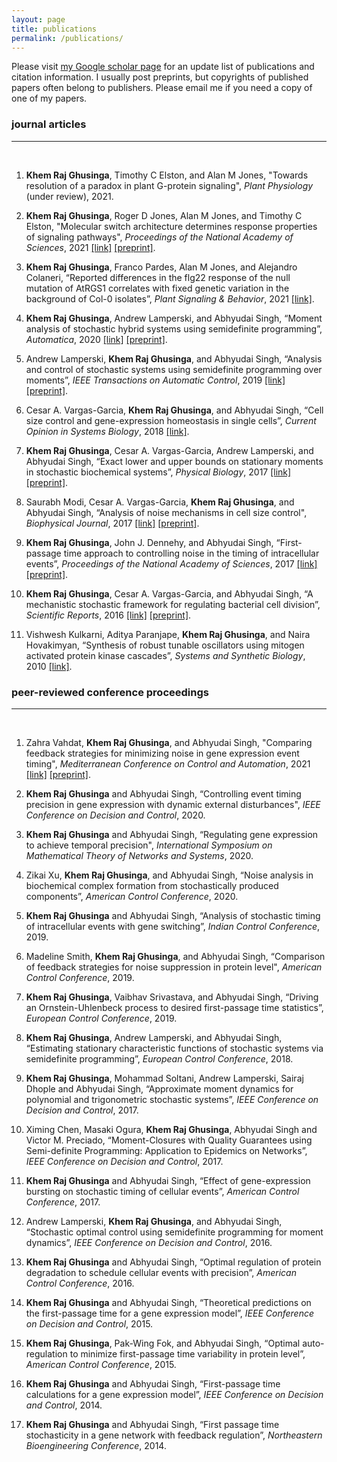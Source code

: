 ```yaml
---
layout: page
title: publications
permalink: /publications/
---
```


Please visit [my Google scholar page](https://scholar.google.com/citations?user=2UQbyu4AAAAJ) for an update list of publications and citation information. I usually post preprints, but copyrights of published papers often belong to publishers. Please email me if you need a copy of one of my papers.

### journal articles
---
<p>&nbsp;</p>

1. **Khem Raj Ghusinga**, Timothy C Elston, and Alan M Jones, "Towards resolution of a paradox in plant G-protein signaling", *Plant Physiology* (under review), 2021.

2. **Khem Raj Ghusinga**, Roger D Jones, Alan M Jones, and Timothy C Elston, "Molecular switch architecture determines response properties of signaling pathways", *Proceedings of the National Academy of Sciences*, 2021 [[link]](https://doi.org/10.1073/pnas.2013401118) [[preprint]](https://doi.org/10.1101/2020.06.12.147900).

3. **Khem Raj Ghusinga**, Franco Pardes, Alan M Jones, and Alejandro Colaneri,  “Reported differences in the flg22 response of the null mutation of AtRGS1 correlates with fixed genetic variation in the background of Col-0 isolates”, *Plant Signaling & Behavior*, 2021
[[link]](https://doi.org/10.1080/15592324.2021.1878685).

4. **Khem Raj Ghusinga**, Andrew Lamperski, and Abhyudai Singh, “Moment analysis of stochastic hybrid systems using semidefinite programming”, *Automatica*, 2020 [[link]](https://doi.org/10.1016/j.automatica.2019.108634) [[preprint]](https://arxiv.org/abs/1802.00376).

5. Andrew Lamperski, **Khem Raj Ghusinga**, and Abhyudai Singh, “Analysis and control of stochastic systems using semidefinite programming over moments”, *IEEE Transactions on Automatic Control*, 2019  [[link]](https://doi.org/10.1109/TAC.2018.2872274) [[preprint]](https://arxiv.org/abs/1702.00422).

6. Cesar A. Vargas-Garcia, **Khem Raj Ghusinga**, and Abhyudai Singh, “Cell size control and gene-expression homeostasis in single cells”, *Current Opinion in Systems Biology*, 2018 [[link]](https://doi.org/10.1016/j.coisb.2018.01.002).

7. **Khem Raj Ghusinga**, Cesar A. Vargas-Garcia, Andrew Lamperski, and Abhyudai Singh, “Exact lower and upper bounds on stationary moments in stochastic biochemical systems”, *Physical Biology*, 2017 [[link]](https://doi.org/10.1088/1478-3975/aa75c6) [[preprint]](https://arxiv.org/abs/1612.09518).

8. Saurabh Modi, Cesar A. Vargas-Garcia, **Khem Raj Ghusinga**, and Abhyudai Singh, “Analysis of noise mechanisms in cell size control", *Biophysical Journal*, 2017 [[link]](https://doi.org/10.1016/j.bpj.2017.04.050) [[preprint]](https://doi.org/10.1101/080465).

9. **Khem Raj Ghusinga**, John J. Dennehy, and Abhyudai Singh, “First-passage time approach to controlling noise in the timing of intracellular events”, *Proceedings of the National Academy of Sciences*, 2017 [[link]](https://doi.org/10.1073/pnas.1609012114) [[preprint]](https://doi.org/10.1101/056945).

10. **Khem Raj Ghusinga**, Cesar A. Vargas-Garcia, and Abhyudai Singh, “A mechanistic stochastic framework for regulating bacterial cell division”, *Scientific Reports*, 2016 [[link]](https://doi.org/10.1038/srep30229) [[preprint]](https://arxiv.org/abs/1512.07864).

11. Vishwesh Kulkarni, Aditya Paranjape, **Khem Raj Ghusinga**, and Naira Hovakimyan, “Synthesis of robust tunable oscillators using mitogen activated protein kinase cascades”, *Systems and Synthetic Biology*, 2010 [[link]](https://doi.org/10.1007/s11693-011-9078-3).

### peer-reviewed conference proceedings
---
<p>&nbsp;</p>

1. Zahra Vahdat, **Khem Raj Ghusinga**, and Abhyudai Singh, "Comparing feedback strategies for minimizing noise in gene expression event timing", *Mediterranean Conference on Control and Automation*, 2021 [[link]](https://doi.org/10.1109/MED51440.2021.9480208) [[preprint]](https://osf.io/yz7xn).

2. **Khem Raj Ghusinga** and Abhyudai Singh, “Controlling event timing precision in gene expression with dynamic external disturbances", *IEEE Conference on Decision and Control*, 2020.

3. **Khem Raj Ghusinga** and Abhyudai Singh, “Regulating gene expression to achieve temporal precision", *International Symposium on Mathematical Theory of Networks and Systems*, 2020.

4. Zikai Xu, **Khem Raj Ghusinga**, and Abhyudai Singh, “Noise analysis in biochemical complex formation from stochastically produced components”, *American Control Conference*, 2020.

5. **Khem Raj Ghusinga** and Abhyudai Singh, “Analysis of stochastic timing of intracellular events with gene switching”, *Indian Control Conference*, 2019.

6. Madeline Smith, **Khem Raj Ghusinga**, and Abhyudai Singh, “Comparison of feedback strategies for noise suppression in protein level", *American Control Conference*, 2019.

7. **Khem Raj Ghusinga**, Vaibhav Srivastava, and Abhyudai Singh, “Driving an Ornstein-Uhlenbeck process to desired first-passage time statistics”, *European Control Conference*, 2019.

8. **Khem Raj Ghusinga**, Andrew Lamperski, and Abhyudai Singh, “Estimating stationary characteristic functions of stochastic systems via semidefinite programming”, *European Control Conference*, 2018.

9. **Khem Raj Ghusinga**, Mohammad Soltani, Andrew Lamperski, Sairaj Dhople and Abhyudai Singh, “Approximate moment dynamics for polynomial and trigonometric stochastic systems”, *IEEE Conference on Decision and Control*, 2017.

10. Ximing Chen, Masaki Ogura, **Khem Raj Ghusinga**, Abhyudai Singh and Victor M. Preciado, “Moment-Closures with Quality Guarantees using Semi-definite Programming: Application to Epidemics on Networks”, *IEEE Conference on Decision and Control*, 2017.

11. **Khem Raj Ghusinga** and Abhyudai Singh, “Effect of gene-expression bursting on stochastic timing of cellular events”, *American Control Conference*, 2017.

12. Andrew Lamperski, **Khem Raj Ghusinga**, and Abhyudai Singh, “Stochastic optimal control using semidefinite programming for moment dynamics”, *IEEE Conference on Decision and Control*, 2016.

13. **Khem Raj Ghusinga** and Abhyudai Singh, “Optimal regulation of protein degradation to schedule cellular events with precision”, *American Control Conference*, 2016.

14. **Khem Raj Ghusinga** and Abhyudai Singh, “Theoretical predictions on the first-passage time for a gene expression model”, *IEEE Conference on Decision and Control*, 2015.

15. **Khem Raj Ghusinga**, Pak-Wing Fok, and Abhyudai Singh, “Optimal auto-regulation to minimize first-passage time variability in protein level”, *American Control Conference*, 2015.

16. **Khem Raj Ghusinga** and Abhyudai Singh, “First-passage time calculations for a gene expression model”, *IEEE Conference on Decision and Control*, 2014.

17. **Khem Raj Ghusinga** and Abhyudai Singh, “First passage time stochasticity in a gene network with feedback regulation”, *Northeastern Bioengineering Conference*, 2014.



<span class="contacticon center">
	<a href="mailto:khem@email.unc.com"><i class="fa fa-envelope-square"></i></a>
	<a href="https://twitter.com" target="khemghusinga"><i class="fa fa-twitter-square"></i></a>
</span>

